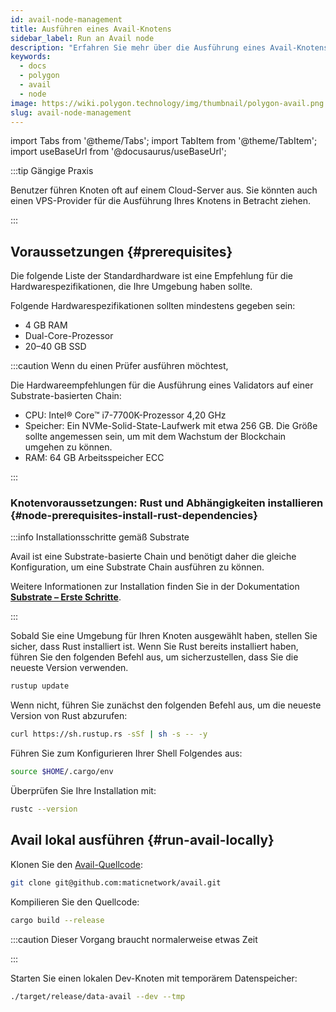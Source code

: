 ```yaml
---
id: avail-node-management
title: Ausführen eines Avail-Knotens
sidebar_label: Run an Avail node
description: "Erfahren Sie mehr über die Ausführung eines Avail-Knotens."
keywords:
  - docs
  - polygon
  - avail
  - node
image: https://wiki.polygon.technology/img/thumbnail/polygon-avail.png
slug: avail-node-management
---
```

import Tabs from '@theme/Tabs';
import TabItem from '@theme/TabItem';
import useBaseUrl from '@docusaurus/useBaseUrl';

:::tip Gängige Praxis

Benutzer führen Knoten oft auf einem Cloud-Server aus. Sie könnten auch einen VPS-Provider für die Ausführung Ihres Knotens in Betracht ziehen.

:::

## Voraussetzungen {#prerequisites}

Die folgende Liste der Standardhardware ist eine Empfehlung für die Hardwarespezifikationen, die Ihre Umgebung
haben sollte.

Folgende Hardwarespezifikationen sollten mindestens gegeben sein:

* 4 GB RAM
* Dual-Core-Prozessor
* 20–40 GB SSD

:::caution Wenn du einen Prüfer ausführen möchtest,

Die Hardwareempfehlungen für die Ausführung eines Validators auf einer Substrate-basierten Chain:

* CPU: Intel® Core™ i7-7700K-Prozessor 4,20 GHz
* Speicher: Ein NVMe-Solid-State-Laufwerk mit etwa 256 GB. Die Größe sollte angemessen sein, um mit
dem Wachstum der Blockchain umgehen zu können.
* RAM: 64 GB Arbeitsspeicher ECC

:::

### Knotenvoraussetzungen: Rust und Abhängigkeiten installieren {#node-prerequisites-install-rust-dependencies}

:::info Installationsschritte gemäß Substrate

Avail ist eine Substrate-basierte Chain und benötigt daher die gleiche Konfiguration, um eine Substrate Chain ausführen zu können.

Weitere Informationen zur Installation finden Sie in der Dokumentation
**[Substrate – Erste Schritte](https://docs.substrate.io/v3/getting-started/installation/)**.

:::

Sobald Sie eine Umgebung für Ihren Knoten ausgewählt haben, stellen Sie sicher, dass Rust installiert ist.
Wenn Sie Rust bereits installiert haben, führen Sie den folgenden Befehl aus, um sicherzustellen, dass Sie die neueste Version verwenden.

```sh
rustup update
```

Wenn nicht, führen Sie zunächst den folgenden Befehl aus, um die neueste Version von Rust abzurufen:

```sh
curl https://sh.rustup.rs -sSf | sh -s -- -y
```

Führen Sie zum Konfigurieren Ihrer Shell Folgendes aus:

```sh
source $HOME/.cargo/env
```

Überprüfen Sie Ihre Installation mit:

```sh
rustc --version
```

## Avail lokal ausführen {#run-avail-locally}

Klonen Sie den [Avail-Quellcode](https://github.com/maticnetwork/avail):

```sh
git clone git@github.com:maticnetwork/avail.git
```

Kompilieren Sie den Quellcode:

```sh
cargo build --release
```

:::caution Dieser Vorgang braucht normalerweise etwas Zeit

:::

Starten Sie einen lokalen Dev-Knoten mit temporärem Datenspeicher:

```sh
./target/release/data-avail --dev --tmp
```
